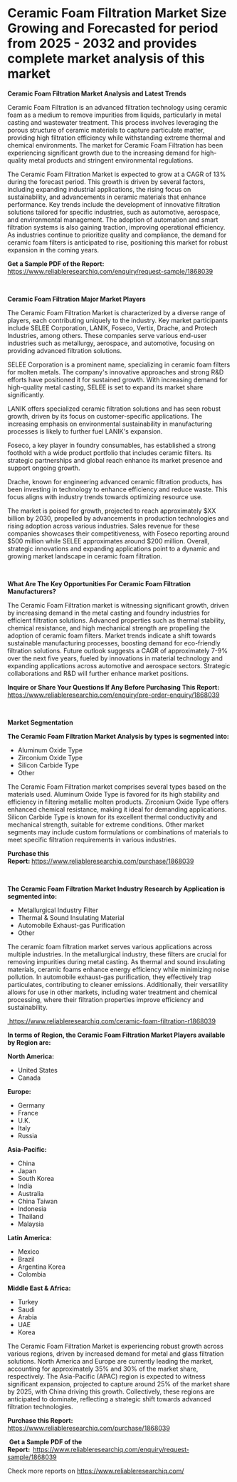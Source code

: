 <p><h1>Ceramic Foam Filtration Market Size Growing and Forecasted for period from 2025 - 2032 and provides complete market analysis of this market</h1></p><p><strong>Ceramic Foam Filtration Market Analysis and Latest Trends</strong></p>
<p><p>Ceramic Foam Filtration is an advanced filtration technology using ceramic foam as a medium to remove impurities from liquids, particularly in metal casting and wastewater treatment. This process involves leveraging the porous structure of ceramic materials to capture particulate matter, providing high filtration efficiency while withstanding extreme thermal and chemical environments. The market for Ceramic Foam Filtration has been experiencing significant growth due to the increasing demand for high-quality metal products and stringent environmental regulations.</p><p>The Ceramic Foam Filtration Market is expected to grow at a CAGR of 13% during the forecast period. This growth is driven by several factors, including expanding industrial applications, the rising focus on sustainability, and advancements in ceramic materials that enhance performance. Key trends include the development of innovative filtration solutions tailored for specific industries, such as automotive, aerospace, and environmental management. The adoption of automation and smart filtration systems is also gaining traction, improving operational efficiency. As industries continue to prioritize quality and compliance, the demand for ceramic foam filters is anticipated to rise, positioning this market for robust expansion in the coming years.</p></p>
<p><strong>Get a Sample PDF of the Report:&nbsp;</strong> <a href="https://www.reliableresearchiq.com/enquiry/request-sample/1868039?utm_campaign=3500&utm_medium=2&utm_source=Github&utm_content=ia&utm_term=03042025&utm_id=ceramic-foam-filtration">https://www.reliableresearchiq.com/enquiry/request-sample/1868039</a></p>
<p>&nbsp;</p>
<p><strong>Ceramic Foam Filtration Major Market Players</strong></p>
<p><p>The Ceramic Foam Filtration Market is characterized by a diverse range of players, each contributing uniquely to the industry. Key market participants include SELEE Corporation, LANIK, Foseco, Vertix, Drache, and Protech Industries, among others. These companies serve various end-user industries such as metallurgy, aerospace, and automotive, focusing on providing advanced filtration solutions.</p><p>SELEE Corporation is a prominent name, specializing in ceramic foam filters for molten metals. The company's innovative approaches and strong R&D efforts have positioned it for sustained growth. With increasing demand for high-quality metal casting, SELEE is set to expand its market share significantly.</p><p>LANIK offers specialized ceramic filtration solutions and has seen robust growth, driven by its focus on customer-specific applications. The increasing emphasis on environmental sustainability in manufacturing processes is likely to further fuel LANIK's expansion.</p><p>Foseco, a key player in foundry consumables, has established a strong foothold with a wide product portfolio that includes ceramic filters. Its strategic partnerships and global reach enhance its market presence and support ongoing growth.</p><p>Drache, known for engineering advanced ceramic filtration products, has been investing in technology to enhance efficiency and reduce waste. This focus aligns with industry trends towards optimizing resource use.</p><p>The market is poised for growth, projected to reach approximately $XX billion by 2030, propelled by advancements in production technologies and rising adoption across various industries. Sales revenue for these companies showcases their competitiveness, with Foseco reporting around $500 million while SELEE approximates around $200 million. Overall, strategic innovations and expanding applications point to a dynamic and growing market landscape in ceramic foam filtration.</p></p>
<p>&nbsp;</p>
<p><strong>What Are The Key Opportunities For Ceramic Foam Filtration Manufacturers?</strong></p>
<p><p>The Ceramic Foam Filtration market is witnessing significant growth, driven by increasing demand in the metal casting and foundry industries for efficient filtration solutions. Advanced properties such as thermal stability, chemical resistance, and high mechanical strength are propelling the adoption of ceramic foam filters. Market trends indicate a shift towards sustainable manufacturing processes, boosting demand for eco-friendly filtration solutions. Future outlook suggests a CAGR of approximately 7-9% over the next five years, fueled by innovations in material technology and expanding applications across automotive and aerospace sectors. Strategic collaborations and R&D will further enhance market positions.</p></p>
<p><strong>Inquire or Share Your Questions If Any Before Purchasing This Report:</strong> <a href="https://www.reliableresearchiq.com/enquiry/pre-order-enquiry/1868039?utm_campaign=3500&utm_medium=2&utm_source=Github&utm_content=ia&utm_term=03042025&utm_id=ceramic-foam-filtration">https://www.reliableresearchiq.com/enquiry/pre-order-enquiry/1868039</a></p>
<p>&nbsp;</p>
<p><strong>Market Segmentation</strong></p>
<p><strong>The Ceramic Foam Filtration Market Analysis by types is segmented into:</strong></p>
<p><ul><li>Aluminum Oxide Type</li><li>Zirconium Oxide Type</li><li>Silicon Carbide Type</li><li>Other</li></ul></p>
<p><p>The Ceramic Foam Filtration market comprises several types based on the materials used. Aluminum Oxide Type is favored for its high stability and efficiency in filtering metallic molten products. Zirconium Oxide Type offers enhanced chemical resistance, making it ideal for demanding applications. Silicon Carbide Type is known for its excellent thermal conductivity and mechanical strength, suitable for extreme conditions. Other market segments may include custom formulations or combinations of materials to meet specific filtration requirements in various industries.</p></p>
<p><strong>Purchase this Report:&nbsp;</strong><a href="https://www.reliableresearchiq.com/purchase/1868039?utm_campaign=3500&utm_medium=2&utm_source=Github&utm_content=ia&utm_term=03042025&utm_id=ceramic-foam-filtration">https://www.reliableresearchiq.com/purchase/1868039</a></p>
<p>&nbsp;</p>
<p><strong>The Ceramic Foam Filtration Market Industry Research by Application is segmented into:</strong></p>
<p><ul><li>Metallurgical Industry Filter</li><li>Thermal & Sound Insulating Material</li><li>Automobile Exhaust-gas Purification</li><li>Other</li></ul></p>
<p><p>The ceramic foam filtration market serves various applications across multiple industries. In the metallurgical industry, these filters are crucial for removing impurities during metal casting. As thermal and sound insulating materials, ceramic foams enhance energy efficiency while minimizing noise pollution. In automobile exhaust-gas purification, they effectively trap particulates, contributing to cleaner emissions. Additionally, their versatility allows for use in other markets, including water treatment and chemical processing, where their filtration properties improve efficiency and sustainability.</p></p>
<p><a href="https://www.reliableresearchiq.com/ceramic-foam-filtration-r1868039?utm_campaign=3500&utm_medium=2&utm_source=Github&utm_content=ia&utm_term=03042025&utm_id=ceramic-foam-filtration">&nbsp;https://www.reliableresearchiq.com/ceramic-foam-filtration-r1868039</a></p>
<p><strong>In terms of Region, the Ceramic Foam Filtration Market Players available by Region are:</strong></p>
<p>
    <p> <strong> North America: </strong>
        <ul>
            <li>United States</li>
            <li>Canada</li>
        </ul>
        </p> 
    <p> <strong> Europe: </strong>
        <ul>
            <li>Germany</li>
            <li>France</li>
            <li>U.K.</li>
            <li>Italy</li>
            <li>Russia</li>
        </ul>
        </p> 
    <p> <strong> Asia-Pacific: </strong>
        <ul>
            <li>China</li>
            <li>Japan</li>
            <li>South Korea</li>
            <li>India</li>
            <li>Australia</li>
            <li>China Taiwan</li>
            <li>Indonesia</li>
            <li>Thailand</li>
            <li>Malaysia</li>
        </ul>
        </p> 
    <p> <strong> Latin America: </strong>
        <ul>
            <li>Mexico</li>
            <li>Brazil</li>
            <li>Argentina Korea</li>
            <li>Colombia</li>
        </ul>
        </p> 
    <p> <strong> Middle East & Africa: </strong>
        <ul>
            <li>Turkey</li>
            <li>Saudi</li>
            <li>Arabia</li>
            <li>UAE</li>
            <li>Korea</li>
        </ul>
    </p>
    </p>
<p><p>The Ceramic Foam Filtration Market is experiencing robust growth across various regions, driven by increased demand for metal and glass filtration solutions. North America and Europe are currently leading the market, accounting for approximately 35% and 30% of the market share, respectively. The Asia-Pacific (APAC) region is expected to witness significant expansion, projected to capture around 25% of the market share by 2025, with China driving this growth. Collectively, these regions are anticipated to dominate, reflecting a strategic shift towards advanced filtration technologies.</p></p>
<p><strong>Purchase this Report: </strong><a href="https://www.reliableresearchiq.com/purchase/1868039?utm_campaign=3500&utm_medium=2&utm_source=Github&utm_content=ia&utm_term=03042025&utm_id=ceramic-foam-filtration">https://www.reliableresearchiq.com/purchase/1868039</a></p>
<p>&nbsp;<strong>Get a Sample PDF of the Report:&nbsp;&nbsp;</strong><a href="https://www.reliableresearchiq.com/enquiry/request-sample/1868039?utm_campaign=3500&utm_medium=2&utm_source=Github&utm_content=ia&utm_term=03042025&utm_id=ceramic-foam-filtration">https://www.reliableresearchiq.com/enquiry/request-sample/1868039</a></p>
<p><strong></strong></p>
<p>Check more reports on <a href="https://www.reliableresearchiq.com/?utm_campaign=3500&utm_medium=2&utm_source=Github&utm_content=ia&utm_term=03042025&utm_id=ceramic-foam-filtration">https://www.reliableresearchiq.com/</a></p>